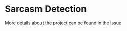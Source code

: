 # Sarcasm Detection

More details about the project can be found in the [Issue](https://github.com/orgs/unifyai/projects/18?pane=issue&itemId=54295789)